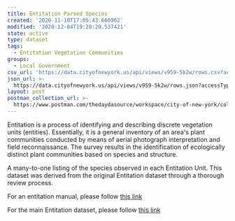 ```yaml
---
title: Entitation Parsed Species
created: '2020-11-10T17:05:43.660962'
modified: '2020-12-04T19:28:20.537421'
state: active
type: dataset
tags:
  - Entitation Vegetation Communities
groups:
  - Local Government
csv_url: 'https://data.cityofnewyork.us/api/views/v959-5k2w/rows.csv?accessType=DOWNLOAD'
json_url: >-
  https://data.cityofnewyork.us/api/views/v959-5k2w/rows.json?accessType=DOWNLOAD
layout: post
postman_collection_url: >-
  https://www.postman.com/thedaydasource/workspace/city-of-new-york/collection/15909983-4f654948-4dfa-468d-be8d-c23c53fe9741
---
```

Entitation is a process of identifying and describing discrete vegetation units (entities). Essentially, it is a general inventory of an area's plant communities conducted by means of aerial photograph interpretation and field reconnaissance. The survey results in the identification of ecologically distinct plant communities based on species and structure.

A many-to-one listing of the species observed in each Entitation Unit. This dataset was derived from the original Entitation dataset through a thorough review process.

For an entitation manual, please follow <a href="https://drive.google.com/file/d/1YEyJ2JSRSRtWTRMw2RQwxNl_wAZwn5Pw/view">this link</a>

For the main Entitation dataset, please follow <a href="https://data.cityofnewyork.us/d/ud2m-5tb4">this link</a>
